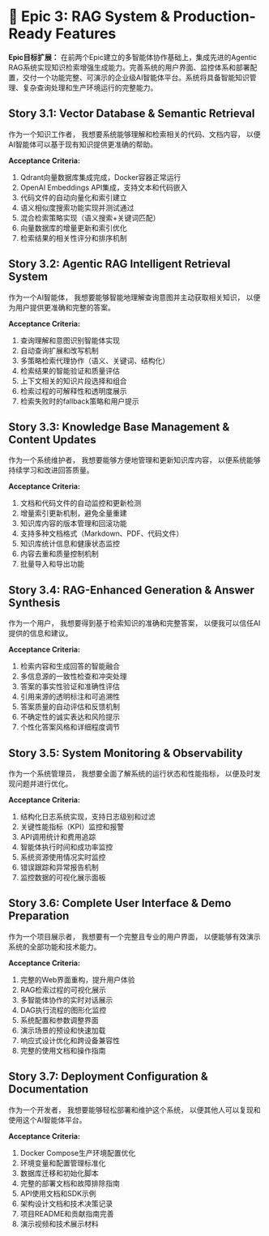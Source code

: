 # 🧠 Epic 3: RAG System & Production-Ready Features

**Epic目标扩展：** 在前两个Epic建立的多智能体协作基础上，集成先进的Agentic RAG系统实现知识检索增强生成能力。完善系统的用户界面、监控体系和部署配置，交付一个功能完整、可演示的企业级AI智能体平台。系统将具备智能知识管理、复杂查询处理和生产环境运行的完整能力。

## Story 3.1: Vector Database & Semantic Retrieval

作为一个知识工作者，
我想要系统能够理解和检索相关的代码、文档内容，
以便AI智能体可以基于现有知识提供更准确的帮助。

**Acceptance Criteria:**
1. Qdrant向量数据库集成完成，Docker容器正常运行
2. OpenAI Embeddings API集成，支持文本和代码嵌入
3. 代码文件的自动向量化和索引建立
4. 语义相似度搜索功能实现并测试通过
5. 混合检索策略实现（语义搜索+关键词匹配）
6. 向量数据库的增量更新和索引优化
7. 检索结果的相关性评分和排序机制

## Story 3.2: Agentic RAG Intelligent Retrieval System

作为一个AI智能体，
我想要能够智能地理解查询意图并主动获取相关知识，
以便为用户提供更准确和完整的答案。

**Acceptance Criteria:**
1. 查询理解和意图识别智能体实现
2. 自动查询扩展和改写机制
3. 多策略检索代理协作（语义、关键词、结构化）
4. 检索结果的智能验证和质量评估
5. 上下文相关的知识片段选择和组合
6. 检索过程的可解释性和透明度展示
7. 检索失败时的fallback策略和用户提示

## Story 3.3: Knowledge Base Management & Content Updates

作为一个系统维护者，
我想要能够方便地管理和更新知识库内容，
以便系统能够持续学习和改进回答质量。

**Acceptance Criteria:**
1. 文档和代码文件的自动监控和更新检测
2. 增量索引更新机制，避免全量重建
3. 知识库内容的版本管理和回滚功能
4. 支持多种文档格式（Markdown、PDF、代码文件）
5. 知识库统计信息和健康状态监控
6. 内容去重和质量控制机制
7. 批量导入和导出功能

## Story 3.4: RAG-Enhanced Generation & Answer Synthesis

作为一个用户，
我想要得到基于检索知识的准确和完整答案，
以便我可以信任AI提供的信息和建议。

**Acceptance Criteria:**
1. 检索内容和生成回答的智能融合
2. 多信息源的一致性检查和冲突处理
3. 答案的事实性验证和准确性评估
4. 引用来源的透明标注和可追溯性
5. 答案质量的自动评估和反馈机制
6. 不确定性的诚实表达和风险提示
7. 个性化答案风格和详细程度调节

## Story 3.5: System Monitoring & Observability

作为一个系统管理员，
我想要全面了解系统的运行状态和性能指标，
以便及时发现问题并进行优化。

**Acceptance Criteria:**
1. 结构化日志系统实现，支持日志级别和过滤
2. 关键性能指标（KPI）监控和报警
3. API调用统计和费用追踪
4. 智能体执行时间和成功率监控
5. 系统资源使用情况实时监控
6. 错误跟踪和异常报告机制
7. 监控数据的可视化展示面板

## Story 3.6: Complete User Interface & Demo Preparation

作为一个项目展示者，
我想要有一个完整且专业的用户界面，
以便能够有效演示系统的全部功能和技术能力。

**Acceptance Criteria:**
1. 完整的Web界面重构，提升用户体验
2. RAG检索过程的可视化展示
3. 多智能体协作的实时对话展示
4. DAG执行流程的图形化监控
5. 系统配置和参数调整界面
6. 演示场景的预设和快速加载
7. 响应式设计优化和跨设备兼容性
8. 完整的使用文档和操作指南

## Story 3.7: Deployment Configuration & Documentation

作为一个开发者，
我想要能够轻松部署和维护这个系统，
以便其他人可以复现和使用这个AI智能体平台。

**Acceptance Criteria:**
1. Docker Compose生产环境配置优化
2. 环境变量和配置管理标准化
3. 数据库迁移和初始化脚本
4. 完整的部署文档和故障排除指南
5. API使用文档和SDK示例
6. 架构设计文档和技术决策记录
7. 项目README和贡献指南完善
8. 演示视频和技术展示材料
